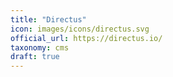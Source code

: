 ```yaml
---
title: "Directus"
icon: images/icons/directus.svg
official_url: https://directus.io/
taxonomy: cms
draft: true
---
```

